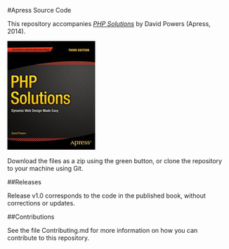 #Apress Source Code

This repository accompanies [*PHP Solutions*](http://www.apress.com/9781484206362) by David Powers (Apress, 2014).

![Cover image](9781484206362.jpg)

Download the files as a zip using the green button, or clone the repository to your machine using Git.

##Releases

Release v1.0 corresponds to the code in the published book, without corrections or updates.

##Contributions

See the file Contributing.md for more information on how you can contribute to this repository.
